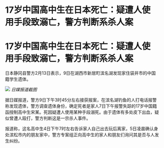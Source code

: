# 17岁中国高中生在日本死亡：疑遭人使用手段致溺亡，警方判断系杀人案

# 17岁中国高中生在日本死亡：疑遭人使用手段致溺亡，警方判断系杀人案

日本静冈县警方2月13日表示，9日在湖西市新居町滨名湖发现家住袋井市的中国籍学生遗体。

![](https://inews.gtimg.com/om_bt/OVHTr2UlXP_dHWDWO12fC05Oat8DBmAnznzgOhgXJ9hz4AA/1000)
_日媒报道截图_

据日媒报道，警方9日下午3时45分左右接获报案，在滨名湖钓鱼的人打电话报警称发现遗体，警方调查遗体身份，确定死者是家人7日下午报警失踪的17岁中国籍函授制高中生宋某。死因疑遭人使用某种手段溺死。由于遗体有多处皮下出血，疑似曾遭人殴打，警方判断这是一宗杀人事件。

报道称，这名高中生4日下午7时左右告诉家人自己出去玩后离家，5日凌晨确认身处滨松市内的朋友家中，警方专案组正向高中生的家人和朋友们询问其是否与人发生纠纷。

